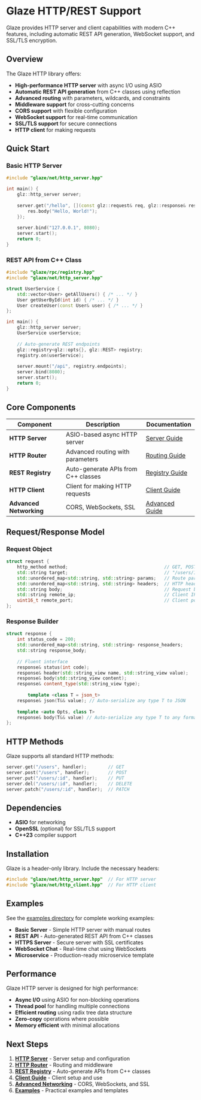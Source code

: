 # Glaze HTTP/REST Support

Glaze provides HTTP server and client capabilities with modern C++ features, including automatic REST API generation, WebSocket support, and SSL/TLS encryption.

## Overview

The Glaze HTTP library offers:

- **High-performance HTTP server** with async I/O using ASIO
- **Automatic REST API generation** from C++ classes using reflection
- **Advanced routing** with parameters, wildcards, and constraints
- **Middleware support** for cross-cutting concerns
- **CORS support** with flexible configuration
- **WebSocket support** for real-time communication
- **SSL/TLS support** for secure connections
- **HTTP client** for making requests

## Quick Start

### Basic HTTP Server

```cpp
#include "glaze/net/http_server.hpp"

int main() {
    glz::http_server server;
    
    server.get("/hello", [](const glz::request& req, glz::response& res) {
        res.body("Hello, World!");
    });
    
    server.bind("127.0.0.1", 8080);
    server.start();
    return 0;
}
```

### REST API from C++ Class

```cpp
#include "glaze/rpc/registry.hpp"
#include "glaze/net/http_server.hpp"

struct UserService {
    std::vector<User> getAllUsers() { /* ... */ }
    User getUserById(int id) { /* ... */ }
    User createUser(const User& user) { /* ... */ }
};

int main() {
    glz::http_server server;
    UserService userService;
    
    // Auto-generate REST endpoints
    glz::registry<glz::opts{}, glz::REST> registry;
    registry.on(userService);
    
    server.mount("/api", registry.endpoints);
    server.bind(8080);
    server.start();
    return 0;
}
```

## Core Components

| Component | Description | Documentation |
|-----------|-------------|---------------|
| **HTTP Server** | ASIO-based async HTTP server | [Server Guide](http-server.md) |
| **HTTP Router** | Advanced routing with parameters | [Routing Guide](http-router.md) |
| **REST Registry** | Auto-generate APIs from C++ classes | [Registry Guide](rest-registry.md) |
| **HTTP Client** | Client for making HTTP requests | [Client Guide](http-client.md) |
| **Advanced Networking** | CORS, WebSockets, SSL | [Advanced Guide](advanced-networking.md) |

## Request/Response Model

### Request Object

```cpp
struct request {
    http_method method;                                    // GET, POST, etc.
    std::string target;                                    // "/users/123"
    std::unordered_map<std::string, std::string> params;   // Route parameters
    std::unordered_map<std::string, std::string> headers;  // HTTP headers
    std::string body;                                      // Request body
    std::string remote_ip;                                 // Client IP
    uint16_t remote_port;                                  // Client port
};
```

### Response Builder

```cpp
struct response {
    int status_code = 200;
    std::unordered_map<std::string, std::string> response_headers;
    std::string response_body;
    
    // Fluent interface
    response& status(int code);
    response& header(std::string_view name, std::string_view value);
    response& body(std::string_view content);
    response& content_type(std::string_view type);
  
 		template <class T = json_t>
    response& json(T&& value); // Auto-serialize any type T to JSON
  
  	template <auto Opts, class T>
    response& body(T&& value) // Auto-serialize any type T to any format in Opts
};
```

## HTTP Methods

Glaze supports all standard HTTP methods:

```cpp
server.get("/users", handler);        // GET
server.post("/users", handler);       // POST  
server.put("/users/:id", handler);    // PUT
server.del("/users/:id", handler);    // DELETE
server.patch("/users/:id", handler);  // PATCH
```

## Dependencies

- **ASIO** for networking
- **OpenSSL** (optional) for SSL/TLS support
- **C++23** compiler support

## Installation

Glaze is a header-only library. Include the necessary headers:

```cpp
#include "glaze/net/http_server.hpp"  // For HTTP server
#include "glaze/net/http_client.hpp"  // For HTTP client
```

## Examples

See the [examples directory](examples/) for complete working examples:

- **Basic Server** - Simple HTTP server with manual routes
- **REST API** - Auto-generated REST API from C++ classes  
- **HTTPS Server** - Secure server with SSL certificates
- **WebSocket Chat** - Real-time chat using WebSockets
- **Microservice** - Production-ready microservice template

## Performance

Glaze HTTP server is designed for high performance:

- **Async I/O** using ASIO for non-blocking operations
- **Thread pool** for handling multiple connections
- **Efficient routing** using radix tree data structure
- **Zero-copy** operations where possible
- **Memory efficient** with minimal allocations

## Next Steps

1. **[HTTP Server](http-server.md)** - Server setup and configuration
2. **[HTTP Router](http-router.md)** - Routing and middleware
3. **[REST Registry](rest-registry.md)** - Auto-generate APIs from C++ classes
4. **[Client Guide](http-client.md)** - Client setup and use
5. **[Advanced Networking](advanced-networking.md)** - CORS, WebSockets, and SSL
6. **[Examples](http-examples.md)** - Practical examples and templates